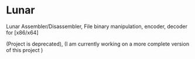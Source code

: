 # Lunar
Lunar Assembler/Disassembler, File binary manipulation, encoder, decoder for [x86/x64]

(Project is deprecated), (I am currently working on a more complete version of this project )
